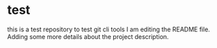 # test
this is a test repository to test git cli tools
I am editing the README file. Adding some more details about the project description.
